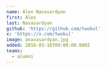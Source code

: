 ```yaml
---
name: Alex Navasardyan
first: Alex
last: Navasardyan
github: 'https://github.com/twokul'
x: 'https://x.com/twokul'
image: anavasardyan.jpg
added: 2018-03-16T09:00:00.000Z
teams:
  - alumni
---
```

